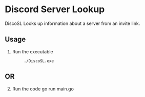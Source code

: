 # Discord Server Lookup

DiscoSL Looks up information about a server from an invite link.

## Usage

1. Run the executable

            ./DiscoSL.exe

## OR

2. Run the code
            go run main.go
